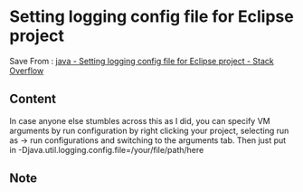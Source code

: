 # Setting logging config file for Eclipse project
Save From : [java - Setting logging config file for Eclipse project - Stack Overflow](https://stackoverflow.com/questions/20678061/setting-logging-config-file-for-eclipse-project) 

## Content
In case anyone else stumbles across this as I did, you can specify VM arguments by run configuration by right clicking your project, selecting run as -> run configurations and switching to the arguments tab. Then just put in -Djava.util.logging.config.file=/your/file/path/here
## Note